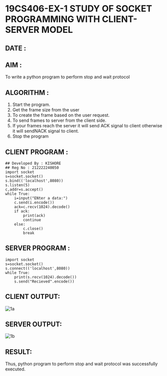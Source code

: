# 19CS406-EX-1 STUDY OF SOCKET PROGRAMMING WITH CLIENT-SERVER MODEL

## DATE :

## AIM :
To write a python program to perform stop and wait protocol

## ALGORITHM :
1. Start the program.
2. Get the frame size from the user
3. To create the frame based on the user request.
4. To send frames to server from the client side.
5. If your frames reach the server it will send ACK signal to client otherwise it will sendNACK signal to client.
6. Stop the program



## CLIENT PROGRAM :
```
## Developed By : KISHORE
## Reg No : 212222240050
import socket
s=socket.socket()
s.bind(('localhost',8080))
s.listen(5)
c,addr=s.accept()
while True:
	i=input("ENter a data:")
	c.send(i.encode())
	ack=c.recv(1024).decode()
	if ack:
		print(ack)
		continue
	else:
		c.close()
		break
```
## SERVER PROGRAM :
```
import socket
s=socket.socket()
s.connect(('localhost',8080))
while True:
	print(s.recv(1024).decode())
	s.send("Recieved".encode())

```



## CLIENT OUTPUT:

![1a](https://github.com/Kishore2o/19CS406-EX-1/assets/118679883/3a9528f1-b37c-460d-9188-59543794e4b8)

## SERVER OUTPUT:

![1b](https://github.com/Kishore2o/19CS406-EX-1/assets/118679883/e0730821-a7b3-4615-bf06-b182df980d8c)



## RESULT:

Thus, python program to perform stop and wait protocol was successfully executed.
